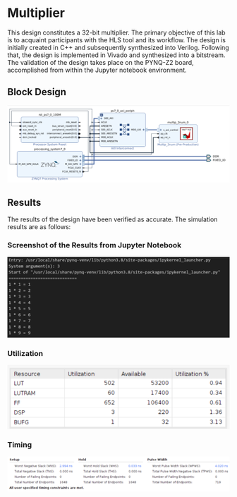 # Multiplier

This design constitutes a 32-bit multiplier. The primary objective of this lab is to acquaint participants with the HLS tool and its workflow. The design is initially created in C++ and subsequently synthesized into Verilog. Following that, the design is implemented in Vivado and synthesized into a bitstream. The validation of the design takes place on the PYNQ-Z2 board, accomplished from within the Jupyter notebook environment.

## Block Design 
![Alt text](image.png)

## Results

The results of the design have been verified as accurate. The simulation results are as follows:

### Screenshot of the Results from Jupyter Notebook
![Alt text](image-3.png)

### Utilization
![Alt text](image-1.png)

### Timing
![Alt text](image-2.png)